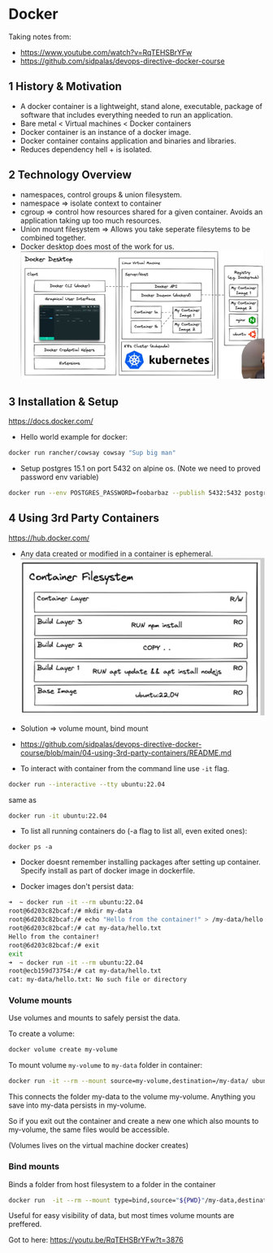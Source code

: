 # Docker

Taking notes from:
* https://www.youtube.com/watch?v=RqTEHSBrYFw
* https://github.com/sidpalas/devops-directive-docker-course

## 1 History & Motivation
* A docker container is a lightweight, stand alone, executable, package of software that
includes everything needed to run an application.
* Bare metal < Virtual machines < Docker containers
* Docker container is an instance of a docker image.
* Docker container contains application and binaries and libraries.
* Reduces dependency hell + is isolated.

## 2 Technology Overview
* namespaces, control groups & union filesystem.
* namespace => isolate context to container
* cgroup => control how resources shared for a given container. Avoids an application taking
up too much resources.
* Union mount filesystem => Allows you take seperate filesytems to be combined together.
* Docker desktop does most of the work for us.
![](docker-desktop.png)

## 3 Installation & Setup
https://docs.docker.com/
* Hello world example for docker:
```bash
docker run rancher/cowsay cowsay "Sup big man"
```

* Setup postgres 15.1 on port 5432 on alpine os. (Note we need to proved password env variable)
```bash
docker run --env POSTGRES_PASSWORD=foobarbaz --publish 5432:5432 postgres:15.1-alpine
```

## 4 Using 3rd Party Containers
https://hub.docker.com/
* Any data created or modified in a container is ephemeral.
![alt text](container-filesystem.png)
* Solution => volume mount, bind mount
* https://github.com/sidpalas/devops-directive-docker-course/blob/main/04-using-3rd-party-containers/README.md

* To interact with container from the command line use `-it` flag.
```bash
docker run --interactive --tty ubuntu:22.04
```
same as 
```bash
docker run -it ubuntu:22.04
```

* To list all running containers do (-a flag to list all, even exited ones):
```
docker ps -a
```

* Docker doesnt remember installing packages after setting up container. Specify install as part of docker image in dockerfile.


* Docker images don't persist data:
```bash
➜  ~ docker run -it --rm ubuntu:22.04
root@6d203c82bcaf:/# mkdir my-data
root@6d203c82bcaf:/# echo "Hello from the container!" > /my-data/hello.txt
root@6d203c82bcaf:/# cat my-data/hello.txt
Hello from the container!
root@6d203c82bcaf:/# exit
exit
➜  ~ docker run -it --rm ubuntu:22.04   
root@ecb159d73754:/# cat my-data/hello.txt
cat: my-data/hello.txt: No such file or directory
```
### Volume mounts

Use volumes and mounts to safely persist the data.

To create a volume: 
```bash
docker volume create my-volume
```

To mount volume `my-volume` to `my-data` folder in container:
```bash
docker run -it --rm --mount source=my-volume,destination=/my-data/ ubuntu:22.04 
```

This connects the folder my-data to the volume my-volume. Anything you save into my-data persists in my-volume. 

So if you exit out the container and create a new one which also mounts to my-volume, the same files would be accessible.

(Volumes lives on the virtual machine docker creates)

### Bind mounts

Binds a folder from host filesystem to a folder in the container

```bash
docker run  -it --rm --mount type=bind,source="${PWD}"/my-data,destination=/my-data ubuntu:22.04
```

Useful for easy visibility of data, but most times volume mounts are preffered.

Got to here: https://youtu.be/RqTEHSBrYFw?t=3876